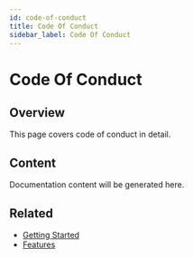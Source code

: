 ```yaml
---
id: code-of-conduct
title: Code Of Conduct
sidebar_label: Code Of Conduct
---
```


# Code Of Conduct

## Overview

This page covers code of conduct in detail.

## Content

Documentation content will be generated here.

## Related

- [Getting Started](/docs/getting-started)
- [Features](/docs/features)
